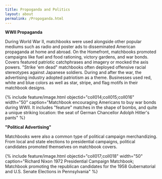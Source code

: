 ```yaml
---
title: Propoganda and Politics
layout: about
permalink: /Propoganda.html
---
```


<b>WWII Propaganda</b>

During World War II, matchbooks were used alongside other popular mediums such as radio and poster ads to disseminated American propaganda at home and abroad. On the Homefront, matchbooks promoted campaigns like fuel and food rationing, victory gardens, and war bonds. Covers featured patriotic catchphrases and imagery or mocked the axis powers. "Strike 'em dead" matchbooks often deployed offensive racial stereotypes against Japanese soldiers. During and after the war, the advertising industry adopted patriotism as a theme. Businesses used red, white and blue colors as well as star, stripe, and flag motifs in their matchbook designs.

{% include feature/image.html objectid="coll014;coll015;coll016" width="50" caption="Matchbook encouraging Americans to buy war bonds during WWII. It includes "feature" matches in the shape of bombs, and quite a unique striking location: the seat of German Chancellor Adolph Hitler's pants" %}

<b>"Political Advertising"</b>

Matchbooks were also a common type of political campaign merchandizing. From local and state elections to presidential campaigns, political candidates promoted themselves on matchbook covers.

{% include feature/image.html objectid="coll017;coll018" width="50" caption="Richard Nixon 1972 Presidential Campaign Matchbook; Matchbook promoting the republican candidates for the 1958 Gubernatorial and U.S. Senate Elections in Pennsylvania" %}
